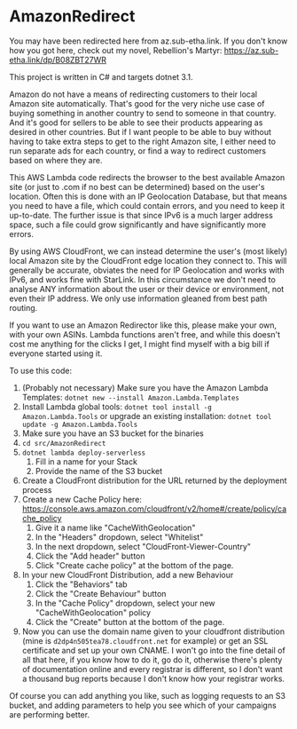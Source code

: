 # AmazonRedirect

You may have been redirected here from az.sub-etha.link. If you don't know how you got here, check out my novel, Rebellion's Martyr: https://az.sub-etha.link/dp/B08ZBT27WR

This project is written in C# and targets dotnet 3.1.

Amazon do not have a means of redirecting customers to their local Amazon site automatically. That's good for the very niche use case of buying something in another country to send to someone in that country. And it's good for sellers to be able to see their products appearing as desired in other countries. But if I want people to be able to buy without having to take extra steps to get to the right Amazon site, I either need to run separate ads for each country, or find a way to redirect customers based on where they are.

This AWS Lambda code redirects the browser to the best available Amazon site (or just to .com if no best can be determined) based on the user's location. Often this is done with an IP Geolocation Database, but that means you need to have a file, which could contain errors, and you need to keep it up-to-date. The further issue is that since IPv6 is a much larger address space, such a file could grow significantly and have significantly more errors.

By using AWS CloudFront, we can instead determine the user's (most likely) local Amazon site by the CloudFront edge location they connect to. This will generally be accurate, obviates the need for IP Geolocation and works with IPv6, and works fine with StarLink. In this circumstance we don't need to analyse ANY information about the user or their device or environment, not even their IP address. We only use information gleaned from best path routing.

If you want to use an Amazon Redirector like this, please make your own, with your own ASINs. Lambda functions aren't free, and while this doesn't cost me anything for the clicks I get, I might find myself with a big bill if everyone started using it.

To use this code:
1. (Probably not necessary) Make sure you have the Amazon Lambda Templates: `dotnet new --install Amazon.Lambda.Templates`
2. Install Lambda global tools: `dotnet tool install -g Amazon.Lambda.Tools` or upgrade an existing installation: `dotnet tool update -g Amazon.Lambda.Tools`
3. Make sure you have an S3 bucket for the binaries
4. `cd src/AmazonRedirect`
5. `dotnet lambda deploy-serverless`
	1. Fill in a name for your Stack
	2. Provide the name of the S3 bucket
6. Create a CloudFront distribution for the URL returned by the deployment process
7. Create a new Cache Policy here: https://console.aws.amazon.com/cloudfront/v2/home#/create/policy/cache_policy
	1. Give it a name like "CacheWithGeolocation"
	2. In the "Headers" dropdown, select "Whitelist"
	3. In the next dropdown, select "CloudFront-Viewer-Country"
	4. Click the "Add header" button
	5. Click "Create cache policy" at the bottom of the page.
8. In your new CloudFront Distribution, add a new Behaviour
	1. Click the "Behaviors" tab
	2. Click the "Create Behaviour" button
	3. In the "Cache Policy" dropdown, select your new "CacheWithGeolocation" policy
	4. Click the "Create" button at the bottom of the page.
9. Now you can use the domain name given to your cloudfront distribution (mine is `d2dp4n505tea78.cloudfront.net` for example) or get an SSL certificate and set up your own CNAME. I won't go into the fine detail of all that here, if you know how to do it, go do it, otherwise there's plenty of documentation online and every registrar is different, so I don't want a thousand bug reports because I don't know how your registrar works.

Of course you can add anything you like, such as logging requests to an S3 bucket, and adding parameters to help you see which of your campaigns are performing better.
